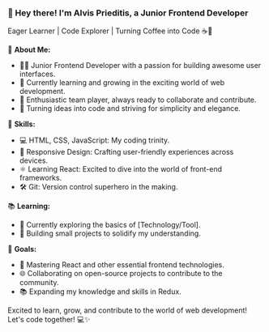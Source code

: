 ### 👋 Hey there! I'm Alvis Prieditis, a Junior Frontend Developer

Eager Learner | Code Explorer | Turning Coffee into Code ☕🚀

🌟 **About Me:**
- 👨‍💻 Junior Frontend Developer with a passion for building awesome user interfaces.
- 🌱 Currently learning and growing in the exciting world of web development.
- 🤝 Enthusiastic team player, always ready to collaborate and contribute.
- 🌈 Turning ideas into code and striving for simplicity and elegance.

🚀 **Skills:**
- 💻 HTML, CSS, JavaScript: My coding trinity.
- 📱 Responsive Design: Crafting user-friendly experiences across devices.
- ⚛️ Learning React: Excited to dive into the world of front-end frameworks.
- 🛠️ Git: Version control superhero in the making.

📚 **Learning:**
- 📖 Currently exploring the basics of [Technology/Tool].
- 🚧 Building small projects to solidify my understanding.

🎯 **Goals:**
- 🌟 Mastering React and other essential frontend technologies.
- 🌐 Collaborating on open-source projects to contribute to the community.
- 📚 Expanding my knowledge and skills in Redux.

Excited to learn, grow, and contribute to the world of web development! Let's code together! 💻✨

